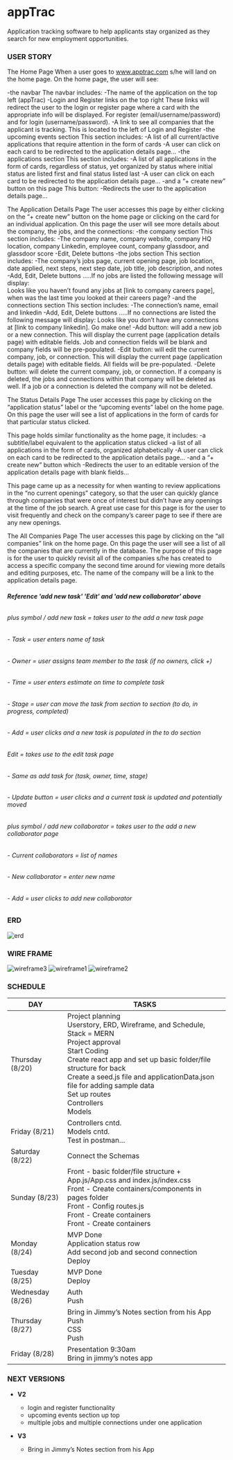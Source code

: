 # appTrac
Application tracking software to help applicants stay organized as they search for new employment opportunities.


### __USER STORY__

The Home Page
When a user goes to www.apptrac.com s/he will land on the home page. On the home page, the user will see:

-the navbar
	The navbar includes:
-The name of the application on the top left (appTrac)
-Login and Register links on the top right
These links will redirect the user to the login or register page where a card with the appropriate info will be displayed. For register (email/username/password) and for login (username/password).
-A link to see all companies that the applicant is tracking. This is located to the left of Login and Register 
-the upcoming events section
	This section includes:
-A list of all current/active applications that require attention in the form of cards
-A user can click on each card to be redirected to the application details page...
-the applications section
	This section includes:
-A list of all applications in the form of cards, regardless of status, yet organized by status where initial status are listed first and final status listed last
-A user can click on each card to be redirected to the application details page...
-and a “+ create new” button on this page
	This button:
		-Redirects the user to the application details page...


The Application Details Page
The user accesses this page by either clicking on the “+ create new” button on the home page or clicking on the card for an individual application. On this page the user will see more details about the company, the jobs, and the connections:
-the company section
	This section includes:
-The company name, company website, company HQ location, company Linkedin, employee count, company glassdoor, and glassdoor score
-Edit, Delete buttons
-the jobs section
	This section includes:
-The company’s jobs page, current opening page, job location, date applied, next steps, next step date, job title, job description, and notes
-Add, Edit, Delete buttons
.....If no jobs are listed the following message will display:	
Looks like you haven’t found any jobs at [link to company careers page], when was the last time you looked at their careers page?
-and the connections section
	This section includes:
		-The connection’s name, email and linkedin
		-Add, Edit, Delete buttons
.....If no connections are listed the following message will display:
Looks like you don’t have any connections at [link to company linkedin]. Go make one!
-Add button: will add a new job or a new connection. This will display the current page (application details page) with editable fields. Job and connection fields will be blank and company fields will be pre-populated.
-Edit button: will edit the current company, job, or connection. This will display the current page (application details page) with editable fields. All fields will be pre-populated.
-Delete button: will delete the current company, job, or connection. If a company is deleted, the jobs and connections within that company will be deleted as well. If a job or a connection is deleted the company will not be deleted.


The Status Details Page
The user accesses this page by clicking on the “application status” label or the “upcoming events” label on the home page. On this page the user will see a list of applications in the form of cards for that particular status clicked.

This page holds similar functionality as the home page, it includes:
-a subtitle/label equivalent to the application status clicked
-a list of all applications in the form of cards, organized alphabetically
-A user can click on each card to be redirected to the application details page…
-and a “+ create new” button which
-Redirects the user to an editable version of the application details page with blank fields...
	
This page came up as a necessity for when wanting to review applications in the “no current openings” category, so that the user can quickly glance through companies that were once of interest but didn’t have any openings at the time of the job search. A great use case for this page is for the user to visit frequently and check on the company’s career page to see if there are any new openings.


The All Companies Page
The user accesses this page by clicking on the “all companies” link on the home page. On this page the user will see a list of all the companies that are currently in the database. The purpose of this page is for the user to quickly revisit all of the companies s/he has created to access a specific company the second time around for viewing more details and editing purposes, etc. The name of the company will be a link to the application details page.

###### __Reference 'add new task' 'Edit' and 'add new collaborator' above__
###### plus symbol / add new task  = takes user to the add a new task page
######  - Task = user enters name of task
######  - Owner = user assigns team member to the task (if no owners, click +)
######  - Time = user enters estimate on time to complete task
######  - Stage = user can move the task from section to section (to do, in progress, completed)
###### - Add = user clicks and a new task is populated in the to do section

###### Edit = takes use to the edit task page
###### - Same as add task for (task, owner, time, stage)
###### - Update button = user clicks and a current task is updated and potentially moved

###### plus symbol / add new collaborator  = takes user to the add a new collaborator page
######  - Current collaborators = list of names
######  - New collaborator = enter new name
######  - Add = user clicks to add new collaborator


### __ERD__
![erd](erd/apptrac-erd.png)


### __WIRE FRAME__
![wireframe3](wireframe/apptrac-wireframe3.png)
![wireframe1](wireframe/apptrac-wireframe1.png)
![wireframe2](wireframe/apptrac-wireframe2.png)


### __SCHEDULE__
<!-- schedule table start -->
<table>

<thead>
<tr>
<th>DAY</th>
<th>TASKS</th>
</tr>
</thead>

<tbody>
<tr>
<td>Thursday (8/20)</td>
<td>Project planning <br>
Userstory, ERD, Wireframe, and Schedule,  <br>
Stack = MERN <br>
Project approval <br>
Start Coding <br>
Create react app and set up basic folder/file structure for back <br>
Create a seed.js file and applicationData.json file for adding sample data <br>
Set up routes <br>
Controllers <br>
Models <br>
</td>
</tr>
  
<tr>
<td>Friday (8/21)</td>
<td>Controllers cntd. <br>
Models cntd. <br>
Test in postman… <br>
</td>
</tr>

<tr>
<td>Saturday (8/22)</td>
<td>
Connect the Schemas <br>
</tr>

<tr>
<td>Sunday (8/23)</td>
<td>
Front - basic folder/file structure + App.js/App.css and index.js/index.css <br>
Front - Create containers/components in pages folder <br>
Front - Config routes.js <br>
Front - Create containers <br>
Front - Create containers <br>
</td>
</tr>

<tr>
<td>Monday (8/24)</td>
<td>
MVP Done <br>
Application status row <br>
Add second job and second connection <br>
Deploy <br>
</td>
</tr>

<tr>
<td>Tuesday (8/25)</td>
<td>
MVP Done <br>
Deploy <br>
</td>
</tr>

<tr>
<td>Wednesday (8/26)</td>
<td>
  Auth<br>
  Push<br>
</td>
</tr>

<tr>
<td>Thursday (8/27)</td>
<td>
Bring in Jimmy’s Notes section from his App <br>
Push <br>
CSS <br>
Push <br>

</td>
</tr>

<tr>
<td>Friday (8/28)</td>
<td>
Presentation 9:30am <br>
Bring in jimmy’s notes app <br>
</td>
</tr>

</tbody>

</table>
<!-- schedule table end -->


### __NEXT VERSIONS__
- __V2__
  - login and register functionality
  - upcoming events section up top
  - multiple jobs and multiple connections under one application


- __V3__
  - Bring in Jimmy’s Notes section from his App
